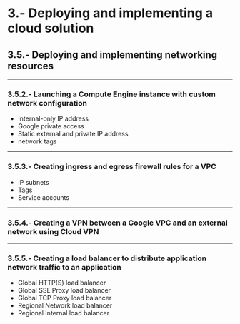 # 3.-  Deploying and implementing a cloud solution

## 3.5.- Deploying and implementing networking resources
---
### 3.5.2.- Launching a Compute Engine instance with custom network configuration
- Internal-only IP address
- Google private access
- Static external and private IP address
- network tags
---
### 3.5.3.- Creating ingress and egress firewall rules for a VPC
- IP subnets
- Tags
- Service accounts
---
### 3.5.4.- Creating a VPN between a Google VPC and an external network using Cloud VPN
---
### 3.5.5.- Creating a load balancer to distribute application network traffic to an application
- Global HTTP(S) load balancer
- Global SSL Proxy load balancer
- Global TCP Proxy load balancer
- Regional Network load balancer
- Regional Internal load balancer

